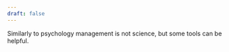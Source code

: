 ```yaml
---
draft: false
---
```


Similarly to psychology management is not science, but some tools can be helpful.